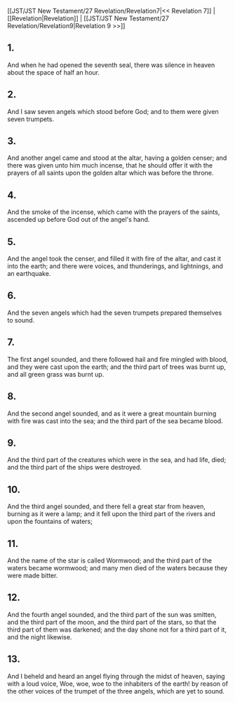 [[JST/JST New Testament/27 Revelation/Revelation7|<< Revelation 7]] | [[Revelation|Revelation]] | [[JST/JST New Testament/27 Revelation/Revelation9|Revelation 9 >>]]
## 1.
And when he had opened the seventh seal, there was silence in heaven about the space of half an hour.
## 2.
And I saw seven angels which stood before God; and to them were given seven trumpets.
## 3.
And another angel came and stood at the altar, having a golden censer; and there was given unto him much incense, that he should offer it with the prayers of all saints upon the golden altar which was before the throne.
## 4.
And the smoke of the incense, which came with the prayers of the saints, ascended up before God out of the angel\'s hand.
## 5.
And the angel took the censer, and filled it with fire of the altar, and cast it into the earth; and there were voices, and thunderings, and lightnings, and an earthquake.
## 6.
And the seven angels which had the seven trumpets prepared themselves to sound.
## 7.
The first angel sounded, and there followed hail and fire mingled with blood, and they were cast upon the earth; and the third part of trees was burnt up, and all green grass was burnt up.
## 8.
And the second angel sounded, and as it were a great mountain burning with fire was cast into the sea; and the third part of the sea became blood.
## 9.
And the third part of the creatures which were in the sea, and had life, died; and the third part of the ships were destroyed.
## 10.
And the third angel sounded, and there fell a great star from heaven, burning as it were a lamp; and it fell upon the third part of the rivers and upon the fountains of waters;
## 11.
And the name of the star is called Wormwood; and the third part of the waters became wormwood; and many men died of the waters because they were made bitter.
## 12.
And the fourth angel sounded, and the third part of the sun was smitten, and the third part of the moon, and the third part of the stars, so that the third part of them was darkened; and the day shone not for a third part of it, and the night likewise.
## 13.
And I beheld and heard an angel flying through the midst of heaven, saying with a loud voice, Woe, woe, woe to the inhabiters of the earth! by reason of the other voices of the trumpet of the three angels, which are yet to sound.

